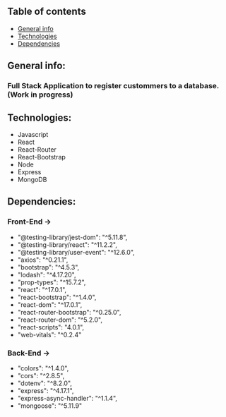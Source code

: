 ## Table of contents
* [General info](#general-info)
* [Technologies](#technologies)
* [Dependencies](#dependencies)

## General info:
### Full Stack Application to register custommers to a database. (Work in progress)

## Technologies:
* Javascript
* React
* React-Router
* React-Bootstrap
* Node
* Express
* MongoDB

## Dependencies:
### Front-End ->
* "@testing-library/jest-dom": "^5.11.8",
* "@testing-library/react": "^11.2.2",
* "@testing-library/user-event": "^12.6.0",
* "axios": "^0.21.1",
* "bootstrap": "^4.5.3",
* "lodash": "^4.17.20",
* "prop-types": "^15.7.2",
* "react": "^17.0.1",
* "react-bootstrap": "^1.4.0",
* "react-dom": "^17.0.1",
* "react-router-bootstrap": "^0.25.0",
* "react-router-dom": "^5.2.0",
* "react-scripts": "4.0.1",
* "web-vitals": "^0.2.4"

### Back-End ->
 * "colors": "^1.4.0",
 * "cors": "^2.8.5",
 * "dotenv": "^8.2.0",
 * "express": "^4.17.1",
 * "express-async-handler": "^1.1.4",
 * "mongoose": "^5.11.9"
 
